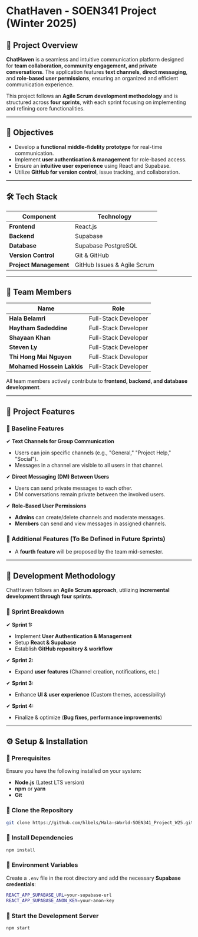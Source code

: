 # ChatHaven - SOEN341 Project (Winter 2025)

## 📌 Project Overview  
**ChatHaven** is a seamless and intuitive communication platform designed for **team collaboration, community engagement, and private conversations**. The application features **text channels**, **direct messaging**, and **role-based user permissions**, ensuring an organized and efficient communication experience.  

This project follows an **Agile Scrum development methodology** and is structured across **four sprints**, with each sprint focusing on implementing and refining core functionalities.  

---

## 🎯 Objectives  
- Develop a **functional middle-fidelity prototype** for real-time communication.  
- Implement **user authentication & management** for role-based access.  
- Ensure an **intuitive user experience** using React and Supabase.  
- Utilize **GitHub for version control**, issue tracking, and collaboration.  

---

## 🛠️ Tech Stack  
| Component  | Technology  |
|------------|------------|
| **Frontend**  | React.js  |
| **Backend**  | Supabase  |
| **Database**  | Supabase PostgreSQL  |
| **Version Control**  | Git & GitHub  |
| **Project Management**  | GitHub Issues & Agile Scrum  |

---

## 👥 Team Members  
| Name  | Role  |
|--------|------|
| **Hala Belamri**  | Full-Stack Developer  |
| **Haytham Sadeddine**  | Full-Stack Developer  |
| **Shayaan Khan**  | Full-Stack Developer  |
| **Steven Ly**  | Full-Stack Developer  |
| **Thi Hong Mai Nguyen**  | Full-Stack Developer  |
| **Mohamed Hossein Lakkis**  | Full-Stack Developer  |

All team members actively contribute to **frontend, backend, and database development**.

---

## 🚀 Project Features  

### 🔹 Baseline Features  
✔ **Text Channels for Group Communication**  
- Users can join specific channels (e.g., "General," "Project Help," "Social").  
- Messages in a channel are visible to all users in that channel.  

✔ **Direct Messaging (DM) Between Users**  
- Users can send private messages to each other.  
- DM conversations remain private between the involved users.  

✔ **Role-Based User Permissions**  
- **Admins** can create/delete channels and moderate messages.  
- **Members** can send and view messages in assigned channels.  

### 🔹 Additional Features (To Be Defined in Future Sprints)  
- A **fourth feature** will be proposed by the team mid-semester. 
---

## 📌 Development Methodology  
ChatHaven follows an **Agile Scrum approach**, utilizing **incremental development through four sprints**.  

### 🔹 Sprint Breakdown  
✔ **Sprint 1:**  
- Implement **User Authentication & Management**  
- Setup **React & Supabase**  
- Establish **GitHub repository & workflow**  

✔ **Sprint 2:**  
- Expand **user features** (Channel creation, notifications, etc.)  

✔ **Sprint 3:**  
- Enhance **UI & user experience** (Custom themes, accessibility)  

✔ **Sprint 4:**  
- Finalize & optimize (**Bug fixes, performance improvements**)  

---

## ⚙️ Setup & Installation  

### 🔹 Prerequisites  
Ensure you have the following installed on your system:  
- **Node.js** (Latest LTS version)  
- **npm** or **yarn**  
- **Git**  

### 🔹 Clone the Repository  
```bash
git clone https://github.com/hlbels/Hala-sWorld-SOEN341_Project_W25.git
```
### 🔹 Install Dependencies
```bash
npm install
```

### 🔹 Environment Variables  
Create a `.env` file in the root directory and add the necessary **Supabase credentials**:  
```bash
REACT_APP_SUPABASE_URL=your-supabase-url
REACT_APP_SUPABASE_ANON_KEY=your-anon-key
```

### 🔹 Start the Development Server
```bash
npm start
```

